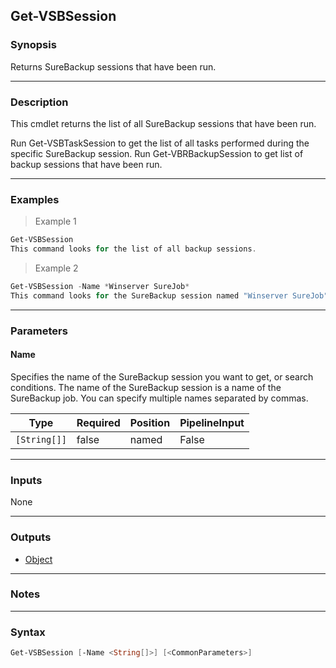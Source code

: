 Get-VSBSession
--------------

### Synopsis
Returns SureBackup sessions that have been run.

---

### Description

This cmdlet returns the list of all SureBackup sessions that have been run.

Run Get-VSBTaskSession to get the list of all tasks performed during the specific SureBackup session. Run Get-VBRBackupSession to get list of backup sessions that have been run.

---

### Examples
> Example 1

```PowerShell
Get-VSBSession
This command looks for the list of all backup sessions.
```
> Example 2

```PowerShell
Get-VSBSession -Name *Winserver SureJob*
This command looks for the SureBackup session named "Winserver SureJob".
```

---

### Parameters
#### **Name**
Specifies the name of the SureBackup session you want to get, or search conditions. The name of the SureBackup session is a name of the SureBackup job. You can specify multiple names separated by commas.

|Type        |Required|Position|PipelineInput|
|------------|--------|--------|-------------|
|`[String[]]`|false   |named   |False        |

---

### Inputs
None

---

### Outputs
* [Object](https://learn.microsoft.com/en-us/dotnet/api/System.Object)

---

### Notes

---

### Syntax
```PowerShell
Get-VSBSession [-Name <String[]>] [<CommonParameters>]
```
